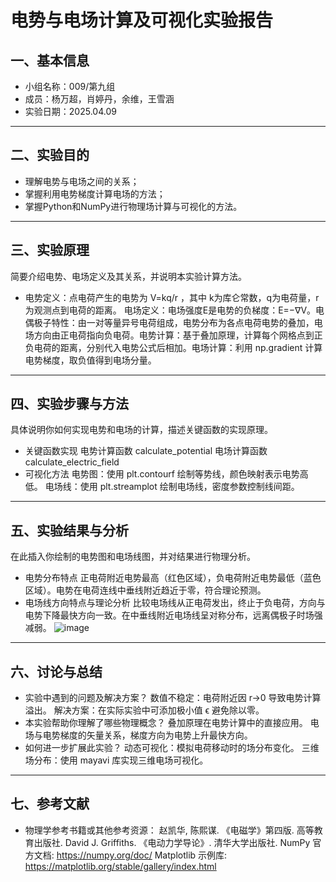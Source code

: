 # 电势与电场计算及可视化实验报告

## 一、基本信息

- 小组名称：009/第九组
- 成员：杨万超，肖婷丹，余维，王雪涵
- 实验日期：2025.04.09


---

## 二、实验目的

- 理解电势与电场之间的关系；
- 掌握利用电势梯度计算电场的方法；
- 掌握Python和NumPy进行物理场计算与可视化的方法。

---

## 三、实验原理

简要介绍电势、电场定义及其关系，并说明本实验计算方法。

- 电势定义：点电荷产生的电势为 V=kq/r ，其中 k为库仑常数，q为电荷量，r为观测点到电荷的距离。 电场定义：电场强度E是电势的负梯度：E=−∇V。电偶极子特性：由一对等量异号电荷组成，电势分布为各点电荷电势的叠加，电场方向由正电荷指向负电荷。电势计算：基于叠加原理，计算每个网格点到正负电荷的距离，分别代入电势公式后相加。电场计算：利用 np.gradient 计算电势梯度，取负值得到电场分量。

---

## 四、实验步骤与方法
具体说明你如何实现电势和电场的计算，描述关键函数的实现原理。

- 关键函数实现
电势计算函数 calculate_potential
电场计算函数 calculate_electric_field
- 可视化方法
电势图：使用 plt.contourf 绘制等势线，颜色映射表示电势高低。
电场线：使用 plt.streamplot 绘制电场线，密度参数控制线间距。
---

## 五、实验结果与分析

在此插入你绘制的电势图和电场线图，并对结果进行物理分析。

- 电势分布特点
正电荷附近电势最高（红色区域），负电荷附近电势最低（蓝色区域）。电势在电荷连线中垂线附近趋近于零，符合理论预测。
- 电场线方向特点与理论分析
比较电场线从正电荷发出，终止于负电荷，方向与电势下降最快方向一致。在中垂线附近电场线呈对称分布，远离偶极子时场强减弱。
![image](https://github.com/user-attachments/assets/55762e36-5366-45cc-8cc0-722b49b0ecf1)

---

## 六、讨论与总结

- 实验中遇到的问题及解决方案？
数值不稳定：电荷附近因 r→0 导致电势计算溢出。
解决方案：在实际实验中可添加极小值 ϵ 避免除以零。
- 本实验帮助你理解了哪些物理概念？
叠加原理在电势计算中的直接应用。
电场与电势梯度的矢量关系，梯度方向为电势上升最快方向。
- 如何进一步扩展此实验？
动态可视化：模拟电荷移动时的场分布变化。
三维场分布：使用 mayavi 库实现三维电场可视化。

---

## 七、参考文献

- 物理学参考书籍或其他参考资源： 赵凯华, 陈熙谋. 《电磁学》第四版. 高等教育出版社.
David J. Griffiths. 《电动力学导论》. 清华大学出版社.
NumPy 官方文档: https://numpy.org/doc/
Matplotlib 示例库: https://matplotlib.org/stable/gallery/index.html
